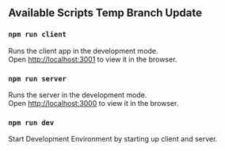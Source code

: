
## Available Scripts Temp Branch Update

### `npm run client`

Runs the client app in the development mode.<br />
Open [http://localhost:3001](http://localhost:3001) to view it in the browser.


### `npm run server`

Runs the server in the development mode.<br />
Open [http://localhost:3000](http://localhost:3000) to view it in the browser.

### `npm run dev`
Start Development Environment by starting up client and server.
